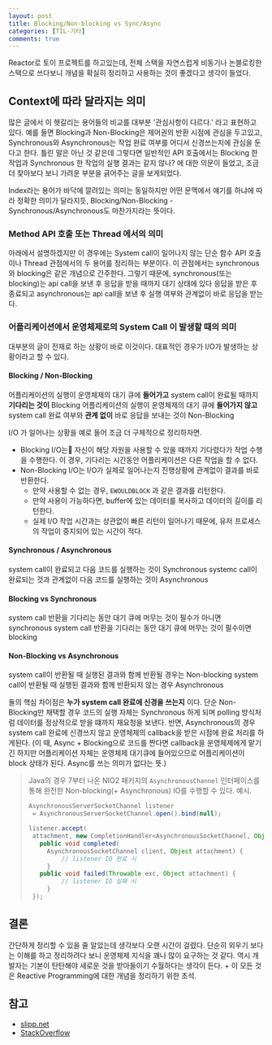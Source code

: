```yaml
---
layout: post
title: Blocking/Non-blocking vs Sync/Async
categories: [TIL-기타]
comments: true
---
```


Reactor로 토이 프로젝트를 하고있는데, 전체 스택을 자연스럽게 비동기나 논블로킹한 스택으로 쓰다보니 개념을 확실히 정리하고 사용하는 것이 좋겠다고 생각이 들었다.

## Context에 따라 달라지는 의미
많은 글에서 이 헷갈리는 용어들의 비교를 대부분 '관심사항이 다르다.' 라고 표현하고 있다.
예를 들면 Blocking과 Non-Blocking은 제어권의 반환 시점에 관심을 두고있고, Synchronous와 Asynchronous는 작업 완료 여부를 어디서 신경쓰는지에 관심을 둔다고 한다.
틀린 말은 아닌 것 같은데 그렇다면 일반적인 API 호출에서는 Blocking 한 작업과 Synchronous 한 작업의 실행 결과는 같지 않나? 에 대한 의문이 들었고, 조금 더 찾아보다 보니 가려운 부분을 긁어주는 글을 보게되었다.

Index라는 용어가 바닥에 깔려있는 의미는 동일하지만 어떤 문맥에서 얘기를 하냐에 따라 정확한 의미가 달라지듯, Blocking/Non-Blocking - Synchronous/Asynchronous도 마찬가지라는 뜻이다.

### Method API 호출 또는 Thread 에서의 의미
아래에서 설명하겠지만 이 경우에는 System call이 일어나지 않는 단순 함수 API 호출이나 Thread 관점에서의 두 용어를 정리하는 부분이다.
이 관점에서는 synchronous와 blocking은 같은 개념으로 간주한다.
그렇기 때문에, synchronous(또는 blocking)는 api call을 보낸 후 응답을 받을 때까지 대기 상태에 있다 응답을 받은 후 종료되고 asynchronous는 api call을 보낸 후 실행 여부와 관계없이 바로 응답을 받는다.

### 어플리케이션에서 운영체제로의 System Call 이 발생할 때의 의미
대부분의 글이 전재로 하는 상황이 바로 이것이다. 대표적인 경우가 I/O가 발생하는 상황이라고 할 수 있다.

#### Blocking / Non-Blocking
어플리케이션의 실행이 운영체제의 대기 큐에 **들어가고** system call이 완료될 때까지 **기다리는 것이** Blocking
어플리케이션의 실행이 운영체제의 대기 큐에 **들어가지 않고** system call 완료 여부와 **관계 없이** 바로 응답을 보내는 것이 Non-Blocking

I/O 가 일어나는 상황을 예로 들어 조금 더 구체적으로 정리하자면.
- Blocking I/O는 자신이 해당 자원을 사용할 수 있을 때까지 기다렸다가 작업 수행을 수행한다. 이 경우, 기다리는 시간동안 어플리케이션은 다른 작업을 할 수 없다.
- Non-Blocking I/O는 I/O가 실제로 일어나는지 진행상황에 관계없이 결과를 바로 반환한다. 
    - 만약 사용할 수 없는 경우, `EWOULDBLOCK` 과 같은 결과를 리턴한다.
    - 만약 사용이 가능하다면, buffer에 있는 데이터를 복사하고 데이터의 길이를 리턴한다. 
    - 실제 I/O 작업 시간과는 상관없이 빠른 리턴이 일어나기 때문에, 유저 프로세스의 작업이 중지되어 있는 시간이 적다.

#### Synchronous / Asynchronous
system call이 완료되고 다음 코드를 실행하는 것이 Synchronous
systemc call이 완료되는 것과 관계없이 다음 코드를 실행하는 것이 Asynchronous

#### Blocking vs Synchronous
system call 반환을 기다리는 동안 대기 큐에 머무는 것이 필수가 아니면 synchronous
system call 반환을 기다리는 동안 대기 큐에 머무는 것이 필수이면 blocking

#### Non-Blocking vs Asynchronous
system call이 반환될 때 실행된 결과와 함께 반환될 경우는 Non-blocking
system call이 반환될 때 실행된 결과와 함께 반환되지 않는 경우 Asynchronous

둘의 핵심 차이점은 **누가 system call 완료에 신경을 쓰는지** 이다.
단순 Non-Blocking만 채택할 경우 코드의 실행 자체는 Synchronous 하게 되며 polling 방식처럼 데이터를 정상적으로 받을 떄까지 재요청을 보낸다.
반면, Asynchronous의 경우 system call 완료에 신경쓰지 않고 운영체제의 callback을 받은 시점에 완료 처리를 하게된다. (이 때, Async + Blocking으로 코드를 짠다면 callback을 운영체제에게 맡기긴 하지만 어플리케이션 자체는 운영체제 대기큐에 들어있으므로 어플리케이션이 block 상태가 된다. Async를 쓰는 의미가 없다는 뜻.)


> Java의 경우 7부터 나온 NIO2 패키지의 `AsynchronousChannel` 인터페이스를 통해 완전한 Non-blocking(+ Asynchronous) IO를 수행할 수 있다.
> 예시.
> ```java
> AsynchronousServerSocketChannel listener
>  = AsynchronousServerSocketChannel.open().bind(null);
>
>listener.accept(
>  attachment, new CompletionHandler<AsynchronousSocketChannel, Object>() {
>    public void completed(
>      AsynchronousSocketChannel client, Object attachment) {
>          // listener IO 완료 시
>      }
>    public void failed(Throwable exc, Object attachment) {
>          // listener IO 실패 시
>      }
>  });
>
> ```

## 결론
간단하게 정리할 수 있을 줄 알았는데 생각보다 오랜 시간이 걸렸다. 단순히 외우기 보다는 이해를 하고 정리하려다 보니 운영체제 지식을 꽤나 많이 요구하는 것 같다. 역시 개발자는 기본이 탄탄해야 새로운 것을 받아들이기 수월하다는 생각이 든다.
\+ 이 모든 것은 Reactive Programming에 대한 개념을 정리하기 위한 초석.


## 참고
- [slipp.net](https://www.slipp.net/questions/367)
- [StackOverflow](https://stackoverflow.com/questions/2625493/asynchronous-vs-non-blocking)